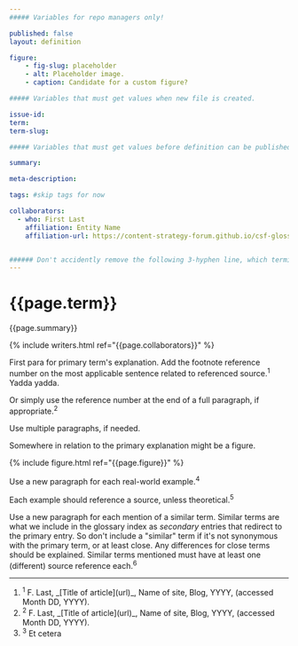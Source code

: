 ```yaml
---
##### Variables for repo managers only!

published: false
layout: definition

figure:
	- fig-slug: placeholder
	- alt: Placeholder image.
	- caption: Candidate for a custom figure?

##### Variables that must get values when new file is created.

issue-id:
term:
term-slug:

##### Variables that must get values before definition can be published.

summary: 

meta-description: 

tags: #skip tags for now

collaborators:
  - who: First Last
    affiliation: Entity Name
    affiliation-url: https://content-strategy-forum.github.io/csf-glossary/{{term-slug}}.html 


###### Don't accidently remove the following 3-hyphen line, which terminates the front matter.
---
```


<h1 class="term-title">{{page.term}}</h1>

<p class="summary">{{page.summary}}</p>

<section class="contributors">
	{% include writers.html ref="{{page.collaborators}}" %}
</section>

<!-- PRIMARY PARAGRAPH(S) OF DEFINITION -->

First para for primary term's explanation. Add the footnote reference number 
on the most applicable sentence related to referenced source.<sup class="ref">1</sup> Yadda yadda.

Or simply use the reference number at the end of a full paragraph, if appropriate.<sup class="ref">2</sup>

Use multiple paragraphs, if needed. 

Somewhere in relation to the primary explanation might be a figure.

<!-- FIGURE (REMOVE CODE IF NOT NEEDED) -->
{% include figure.html ref="{{page.figure}}" %}

<!-- EXAMPLE(S) -->

Use a new paragraph for each real-world example.<sup class="ref">4</sup> 

Each example should reference a source, unless theoretical.<sup class="ref">5</sup>

<!-- SIMILAR TERMS EXPLAINED, IF ANY -->

Use a new paragraph for each mention of a similar term. Similar terms are what we include in the glossary index as _secondary_ entries that redirect to the primary entry. So don't include a "similar" term if it's not synonymous with the primary term, or at least close. Any differences for close terms should be explained. Similar terms mentioned must have at least one (different) source reference each.<sup class="ref">6</sup>

<!-- FOOTNOTES REFERENCES -->
<hr class="footnotes">

<ol class="references nomark">
	<li><sup>1</sup>
		F. Last, _[Title of article](url)_, Name of site, Blog, YYYY, (accessed Month DD, YYYY).
	</li>
	<li><sup>2</sup>
		F. Last, _[Title of article](url)_, Name of site, Blog, YYYY, (accessed Month DD, YYYY).
	</li>
	<li><sup>3</sup>
		Et cetera
	</li>
</ol>
